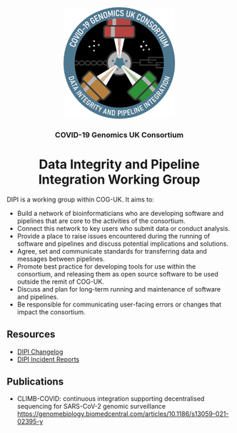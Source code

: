 <div align="center">
<p align="center">
   <img src="/assets/dipi.png" alt="DIPI Badge" width="250"> 
</p>
<h3 align="center">COVID-19 Genomics UK Consortium</h3>
<h1 align="center">Data Integrity and Pipeline Integration Working Group</h1>
</div>
  
DIPI is a working group within COG-UK. It aims to:

* Build a network of bioinformaticians who are developing software and pipelines that are core to the activities of the consortium.
* Connect this network to key users who submit data or conduct analysis.
* Provide a place to raise issues encountered during the running of software and pipelines and discuss potential implications and solutions.
* Agree, set and communicate standards for transferring data and messages between pipelines.
* Promote best practice for developing tools for use within the consortium, and releasing them as open source software to be used outside the remit of COG-UK.
* Discuss and plan for long-term running and maintenance of software and pipelines.
* Be responsible for communicating user-facing errors or changes that impact the consortium.

## Resources

* [DIPI Changelog](https://data.covid19.climb.ac.uk/changelog)
* [DIPI Incident Reports](https://github.com/COG-UK/dipi-group/tree/official/postmortems)

## Publications

* CLIMB-COVID: continuous integration supporting decentralised sequencing for SARS-CoV-2 genomic surveillance
 https://genomebiology.biomedcentral.com/articles/10.1186/s13059-021-02395-y
